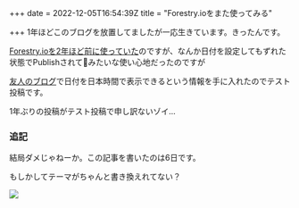 +++
date = 2022-12-05T16:54:39Z
title = "Forestry.ioをまた使ってみる"

+++
1年ほどこのブログを放置してましたが一応生きています。きったんです。

[Forestry.ioを2年ほど前に使っていた](https://blog.tinykitten.me/posts/forestry.io/)のですが、なんか日付を設定してもずれた状態でPublishされて🥴みたいな使い心地だったのですが

[友人のブログ](https://nectarition.jp/posts/20220720-hugo-forestry-netlify-timezone/)で日付を日本時間で表示できるという情報を手に入れたのでテスト投稿です。

1年ぶりの投稿がテスト投稿で申し訳ないゾイ...

### 追記

結局ダメじゃねーか。この記事を書いたのは6日です。

もしかしてテーマがちゃんと書き換えれてない？

![](/uploads/2022-12-06-1-58-28.png)